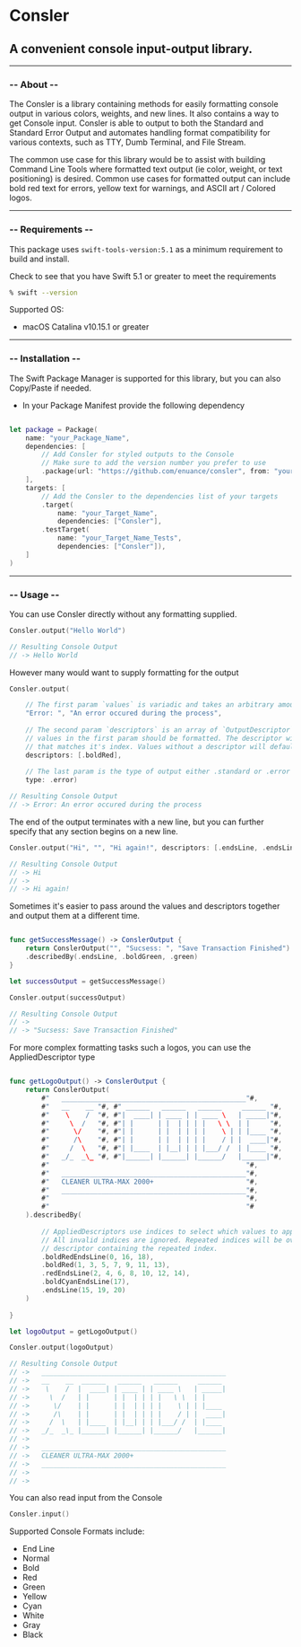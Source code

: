 # Consler

## A convenient console input-output library.

___

### -- About --

The Consler is a library containing methods for easily formatting console output in various colors, weights, and new lines. It also contains a way to get Console input. Consler is able to output to both the Standard and Standard Error Output and automates handling format compatibility for various contexts, such as TTY, Dumb Terminal, and File Stream.

The common use case for this library would be to assist with building Command Line Tools where formatted text output (ie color, weight, or text positioning) is desired. Common use cases for formatted output can include bold red text for errors, yellow text for warnings, and ASCII art / Colored logos.

___
### -- Requirements --

This package uses `swift-tools-version:5.1` as a minimum requirement to build and install.

Check to see that you have Swift 5.1 or greater to meet the requirements
```zsh
% swift --version
```

Supported OS:
- macOS Catalina v10.15.1 or greater

___
### -- Installation --

The Swift Package Manager is supported for this library, but you can also Copy/Paste if needed.

- In your Package Manifest provide the following dependency
```swift

let package = Package(
    name: "your_Package_Name",
    dependencies: [
        // Add Consler for styled outputs to the Console
        // Make sure to add the version number you prefer to use
        .package(url: "https://github.com/enuance/consler", from: "your_prefered_min_version")
    ],
    targets: [
        // Add the Consler to the dependencies list of your targets 
        .target(
            name: "your_Target_Name",
            dependencies: ["Consler"],
        .testTarget(
            name: "your_Target_Name_Tests",
            dependencies: ["Consler"]),
    ]
)

```
___
### -- Usage --


You can use Consler directly without any formatting supplied.
```swift
Consler.output("Hello World")

// Resulting Console Output 
// -> Hello World
```

However many would want to supply formatting for the output
```swift
Consler.output(

    // The first param `values` is variadic and takes an arbitrary amount of Strings
    "Error: ", "An error occured during the process", 
    
    // The second param `descriptors` is an array of `OutputDescriptor` which describes how the
    // values in the first param should be formatted. The descriptor will be applied to the value
    // that matches it's index. Values without a descriptor will default to `.normal`
    descriptors: [.boldRed], 
    
    // The last param is the type of output either .standard or .error
    type: .error)

// Resulting Console Output 
// -> Error: An error occured during the process
```

The end of the output terminates with a new line, but you can further specify that any section begins on a new line.
```swift
Consler.output("Hi", "", "Hi again!", descriptors: [.endsLine, .endsLine])

// Resulting Console Output 
// -> Hi
// -> 
// -> Hi again!
```

Sometimes it's easier to pass around the values and descriptors together and output them at a different time.
```swift

func getSuccessMessage() -> ConslerOutput {
    return ConslerOutput("", "Sucsess: ", "Save Transaction Finished")
    .describedBy(.endsLine, .boldGreen, .green)
}

let successOutput = getSuccessMessage()

Consler.output(successOutput)

// Resulting Console Output 
// -> 
// -> "Sucsess: Save Transaction Finished"
```

For more complex formatting tasks such a logos, you can use the AppliedDescriptor type
```swift

func getLogoOutput() -> ConslerOutput {
    return ConslerOutput(
        #"   ______________________________________________"#,
        #"   __    __ "#, #" ______   ______   ______     ______ "#,
        #"    \    /  "#, #"|  ____| | ____ | | ____ \   | _____|"#,
        #"     \  /   "#, #"| |      | |  | | | |   \ \  | |     "#,
        #"      \/    "#, #"| |      | |  | | | |    \ | | |____ "#,
        #"      /\    "#, #"| |      | |  | | | |    / | |  ____|"#,
        #"     /  \   "#, #"| |____  | |__| | | |___/ /  | |____ "#,
        #"   _/_  _\_ "#, #"|______| |______| |______/   |______|"#,
        #"                                                 "#,
        #"   ______________________________________________"#,
        #"   CLEANER ULTRA-MAX 2000+                       "#,
        #"   ______________________________________________"#,
        #"                                                 "#,
        #"                                                 "#
    ).describedBy(
    
        // AppliedDescriptors use indices to select which values to apply the specified descriptor
        // All invalid indices are ignored. Repeated indices will be overwritten by the last 
        // descriptor containing the repeated index.
        .boldRedEndsLine(0, 16, 18), 
        .boldRed(1, 3, 5, 7, 9, 11, 13),
        .redEndsLine(2, 4, 6, 8, 10, 12, 14), 
        .boldCyanEndsLine(17), 
        .endsLine(15, 19, 20)
    )
    
}

let logoOutput = getLogoOutput()

Consler.output(logoOutput)

// Resulting Console Output 
// ->   ______________________________________________
// ->   __    __  ______   ______   ______     ______ 
// ->    \    /  |  ____| | ____ | | ____ \   | _____|
// ->     \  /   | |      | |  | | | |   \ \  | |     
// ->      \/    | |      | |  | | | |    \ | | |____ 
// ->      /\    | |      | |  | | | |    / | |  ____|
// ->     /  \   | |____  | |__| | | |___/ /  | |____ 
// ->   _/_  _\_ |______| |______| |______/   |______|
// ->                                                 
// ->   ______________________________________________
// ->   CLEANER ULTRA-MAX 2000+                       
// ->   ______________________________________________
// ->                                                 
// ->                                                 
```

You can also read input from the Console
```swift
Consler.input()
```

Supported Console Formats include:
- End Line
- Normal
- Bold
- Red
- Green
- Yellow
- Cyan
- White
- Gray
- Black

